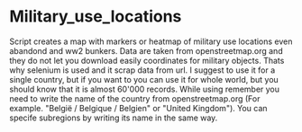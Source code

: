 # Military_use_locations
Script creates a map with markers or heatmap of military use locations even abandond and ww2 bunkers. Data are taken from openstreetmap.org and they do not let you download
easily coordinates for military objects. Thats why selenium is used and it scrap data from url. I suggest to use it for a single country, but if you want to you can use it for whole world,
but you should know that it is almost 60'000 records.
While using remember you need to write the name of the country from openstreetmap.org (For example. "België / Belgique / Belgien" or "United Kingdom"). You can specife subregions by
writing its name in the same way.
